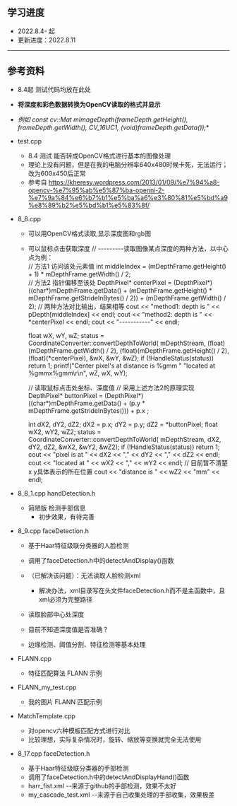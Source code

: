 ﻿## 学习进度
* 2022.8.4- 起
* 更新进度：2022.8.11

----------

## 参考资料
- 8.4起 测试代码均放在此处
- **将深度和彩色数据转换为OpenCV读取的格式并显示**
- **例如 const cv::Mat mImageDepth(frameDepth.getHeight(), frameDepth.getWidth(), CV_16UC1, (void*)frameDepth.getData());**

- test.cpp
	- 8.4 测试 能否转成OpenCV格式进行基本的图像处理
	- 理论上没有问题，但是在我的电脑分辨率640x480时候卡死，无法运行；改为600x450后正常
	- 参考自 https://kheresy.wordpress.com/2013/01/09/%e7%94%a8-opencv-%e7%95%ab%e5%87%ba-openni-2-%e7%9a%84%e6%b7%b1%e5%ba%a6%e3%80%81%e5%bd%a9%e8%89%b2%e5%bd%b1%e5%83%8f/

- 8_8.cpp
	- 可以用OpenCV格式读取,显示深度图和rgb图
	- 可以鼠标点击获取深度
		// ---------读取图像某点深度的两种方法，以中心点为例：        
		// 方法1 访问该处元素值
		int middleIndex = (mDepthFrame.getHeight() + 1) * mDepthFrame.getWidth() / 2;                  
		// 方法2 指针偏移至该处
		DepthPixel* centerPixel =
		    (DepthPixel*)((char*)mDepthFrame.getData() +
		    (mDepthFrame.getHeight() * mDepthFrame.getStrideInBytes() / 2)) + 
		    (mDepthFrame.getWidth() / 2);
		// 两种方法对比输出，结果相等
		cout << "method1: depth is " << pDepth[middleIndex] << endl;
		cout << "method2: depth is " << *centerPixel << endl;
		cout << "-----------" << endl;

		float wX, wY, wZ;
		status = CoordinateConverter::convertDepthToWorld(
		    mDepthStream,
		    (float)(mDepthFrame.getWidth() / 2),
		    (float)(mDepthFrame.getHeight() / 2),
		    (float)(*centerPixel),
		    &wX, &wY, &wZ);
		if (!HandleStatus(status)) return 1;
		printf("Center pixel's at distance is %gmm "
		    "located at %gmmx%gmm\r\n",
		    wZ, wX, wY);

		// 读取鼠标点击处坐标、深度值
        // 采用上述方法2的原理实现
        DepthPixel* buttonPixel =
            (DepthPixel*)((char*)mDepthFrame.getData() +
            (p.y * mDepthFrame.getStrideInBytes())) +
            p.x ;

        int dX2, dY2, dZ2;
        dX2 = p.x;
        dY2 = p.y;
        dZ2 = *buttonPixel;
        float wX2, wY2, wZ2;
        status = CoordinateConverter::convertDepthToWorld(
            mDepthStream,
            dX2, dY2, dZ2,
            &wX2, &wY2, &wZ2);
        if (!HandleStatus(status)) return 1;
        cout << "pixel is at " << dX2 << "," << dY2 << "," << dZ2 << endl;
        cout << "located at " << wX2 << "," << wY2 << endl; // 目前暂不清楚x y具体表示的所在位置
        cout << "distance is " << wZ2 << "mm" << endl;

- 8_8_1.cpp handDetection.h
	- 简陋版 检测手部信息
		- 初步效果，有待完善

- 8_9.cpp faceDetection.h
	- 基于Haar特征级联分类器的人脸检测
	- 调用了faceDetection.h中的detectAndDisplay()函数
	- （已解决该问题）：无法读取人脸检测xml
		- 解决办法，xml目录写在头文件faceDetection.h而不是主函数中，且xml必须为完整路径
	- 读取脸部中心处深度
	- 目前不知道深度值是否准确？

	- 边缘检测、阈值分割、特征检测等基本处理

- FLANN.cpp
	- 特征匹配算法 FLANN 示例
- FLANN_my_test.cpp
	- 我的图片 FLANN 匹配示例

- MatchTemplate.cpp
	- 对opencv六种模板匹配方式进行对比
	- 比较理想，实际复杂情况时，旋转、缩放等变换就完全无法使用

- 8_17.cpp faceDetection.h
	- 基于Haar特征级联分类器的手部检测
	- 调用了faceDetection.h中的detectAndDisplayHand()函数
	- harr_fist.xml --来源于github的手部检测，效果不太好
	- my_cascade_test.xml --来源于自己收集处理的手部收集，效果极差



